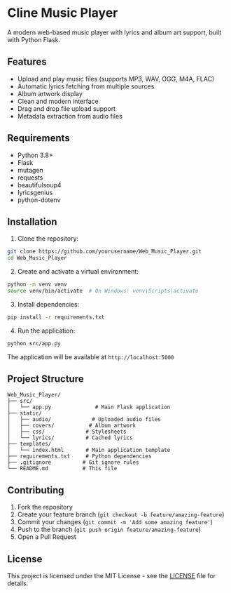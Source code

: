 # Cline Music Player

A modern web-based music player with lyrics and album art support, built with Python Flask.

## Features

- Upload and play music files (supports MP3, WAV, OGG, M4A, FLAC)
- Automatic lyrics fetching from multiple sources
- Album artwork display
- Clean and modern interface
- Drag and drop file upload support
- Metadata extraction from audio files

## Requirements

- Python 3.8+
- Flask
- mutagen
- requests
- beautifulsoup4
- lyricsgenius
- python-dotenv

## Installation

1. Clone the repository:
```bash
git clone https://github.com/yourusername/Web_Music_Player.git
cd Web_Music_Player
```

2. Create and activate a virtual environment:
```bash
python -m venv venv
source venv/bin/activate  # On Windows: venv\Scripts\activate
```

3. Install dependencies:
```bash
pip install -r requirements.txt
```

4. Run the application:
```bash
python src/app.py
```

The application will be available at `http://localhost:5000`

## Project Structure

```
Web_Music_Player/
├── src/
│   └── app.py              # Main Flask application
├── static/
│   ├── audio/             # Uploaded audio files
│   ├── covers/           # Album artwork
│   ├── css/             # Stylesheets
│   └── lyrics/          # Cached lyrics
├── templates/
│   └── index.html       # Main application template
├── requirements.txt     # Python dependencies
├── .gitignore          # Git ignore rules
└── README.md           # This file
```

## Contributing

1. Fork the repository
2. Create your feature branch (`git checkout -b feature/amazing-feature`)
3. Commit your changes (`git commit -m 'Add some amazing feature'`)
4. Push to the branch (`git push origin feature/amazing-feature`)
5. Open a Pull Request

## License

This project is licensed under the MIT License - see the [LICENSE](LICENSE) file for details.
